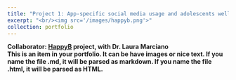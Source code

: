 ```yaml
---
title: "Project 1: App-specific social media usage and adolescents well-being"
excerpt: "<br/><img src='/images/happyb.png'>"
collection: portfolio
---
```


<b>Collaborator<b>: [HappyB](https://www.laura-marciano.com/happyb) project, with Dr. Laura Marciano <br/>
This is an item in your portfolio. It can be have images or nice text. If you name the file .md, it will be parsed as markdown. If you name the file .html, it will be parsed as HTML. 
